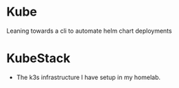 # Kube

Leaning towards a cli to automate helm chart deployments

# KubeStack

- The k3s infrastructure I have setup in my homelab.